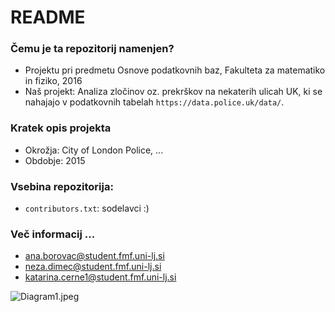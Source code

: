 # README #

### Čemu je ta repozitorij namenjen? ###

* Projektu pri predmetu Osnove podatkovnih baz, Fakulteta za matematiko in fiziko, 2016
* Naš projekt: Analiza zločinov oz. prekrškov na nekaterih ulicah UK, ki se nahajajo v podatkovnih tabelah `https://data.police.uk/data/`.

### Kratek opis projekta ###

* Okrožja: City of London Police, ...
* Obdobje: 2015

### Vsebina repozitorija: ###

* `contributors.txt`: sodelavci :)

### Več informacij ... ###

* ana.borovac@student.fmf.uni-lj.si
* neza.dimec@student.fmf.uni-lj.si
* katarina.cerne1@student.fmf.uni-lj.si

![Diagram1.jpeg](https://bitbucket.org/repo/BEj8z9/images/1738987708-Diagram1.jpeg)